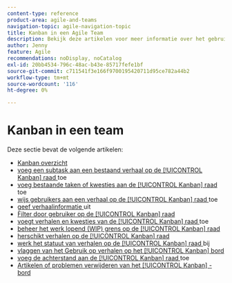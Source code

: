 ```yaml
---
content-type: reference
product-area: agile-and-teams
navigation-topic: agile-navigation-topic
title: Kanban in een Agile Team
description: Bekijk deze artikelen voor meer informatie over het gebruik van Kanban in een team van 'agile'.
author: Jenny
feature: Agile
recommendations: noDisplay, noCatalog
exl-id: 20bb4534-796c-48ac-b43e-85717fefe1bf
source-git-commit: c711541f3e166f9700195420711d95ce782a44b2
workflow-type: tm+mt
source-wordcount: '116'
ht-degree: 0%

---
```


# Kanban in een team

Deze sectie bevat de volgende artikelen:

* [ Kanban overzicht ](../../agile/use-kanban-in-an-agile-team/kanban-overview.md)
* [ voeg een subtask aan een bestaand verhaal op de [!UICONTROL Kanban] raad ](../../agile/use-kanban-in-an-agile-team/add-a-subtask-to-an-existing-story.md) toe
* [ voeg bestaande taken of kwesties aan de [!UICONTROL Kanban] raad ](../../agile/use-kanban-in-an-agile-team/add-existing-tasks-or-issues-to-the-kanban-board.md) toe
* [ wijs gebruikers aan een verhaal op de [!UICONTROL Kanban] raad ](../../agile/use-kanban-in-an-agile-team/assign-users-to-a-story.md) toe
* [ geef verhaalinformatie ](../../agile/use-kanban-in-an-agile-team/edit-story-information.md) uit
* [ Filter door gebruiker op de [!UICONTROL Kanban] raad ](../../agile/use-kanban-in-an-agile-team/filter-by-user.md)
* [ voegt verhalen en kwesties van de [!UICONTROL Kanban] raad ](../../agile/use-kanban-in-an-agile-team/add-story-from-kanban-board.md) toe
* [ beheer het werk lopend (WIP) grens op de [!UICONTROL Kanban] raad ](../../agile/use-kanban-in-an-agile-team/work-in-progress-limit-on-the-kanban-board.md)
* [ herschikt verhalen op de [!UICONTROL Kanban] raad ](../../agile/use-kanban-in-an-agile-team/reorder-stories-on-the-kanban-board.md)
* [ werk het statuut van verhalen op de [!UICONTROL Kanban] raad ](../../agile/use-kanban-in-an-agile-team/update-the-status-of-stories.md) bij
* [ vlaggen van het Gebruik op verhalen op het [!UICONTROL Kanban] bord ](../../agile/use-kanban-in-an-agile-team/use-flags-on-stories.md)
* [ voeg de achterstand aan de [!UICONTROL Kanban] raad ](../../agile/use-kanban-in-an-agile-team/view-the-backlog-on-the-kanban-board.md) toe
* [Artikelen of problemen verwijderen van het [!UICONTROL Kanban] -bord](../../agile/use-kanban-in-an-agile-team/delete-story-from-kanban-board.md)
